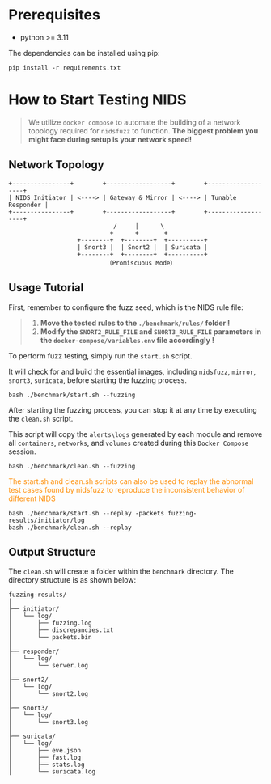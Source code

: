 
# Prerequisites

* python >= 3.11

The dependencies can be installed using pip:
```shell
pip install -r requirements.txt
```

# How to Start Testing NIDS

> We utilize `docker compose` to automate the building of a network topology required for `nidsfuzz` to function. 
> **The biggest problem you might face during setup is your network speed!**

## Network Topology
```text
+----------------+        +------------------+        +-------------------+
| NIDS Initiator | <----> | Gateway & Mirror | <----> | Tunable Responder |
+----------------+        +------------------+        +-------------------+
                             /     |      \ 
                            +      +       +
                   +--------+  +--------+  +----------+  
                   | Snort3 |  | Snort2 |  | Suricata | 
                   +--------+  +--------+  +----------+
                           （Promiscuous Mode）
```

## Usage Tutorial

First, remember to configure the fuzz seed, which is the NIDS rule file:

> 1. **Move the tested rules to the `./benchmark/rules/` folder !**
> 2. **Modify the `SNORT2_RULE_FILE` and `SNORT3_RULE_FILE` parameters in the `docker-compose/variables.env` file accordingly !**

To perform fuzz testing, simply run the `start.sh` script. 

It will check for and build the essential images, including `nidsfuzz`, `mirror`, `snort3`, `suricata`, before starting the fuzzing process.

```shell
bash ./benchmark/start.sh --fuzzing
```

After starting the fuzzing process, you can stop it at any time by executing the `clean.sh` script. 

This script will copy the `alerts\logs` generated by each module and remove all `containers`, `networks`, and `volumes` created during this `Docker Compose` session.

```shell
bash ./benchmark/clean.sh --fuzzing
```

<span style="color: #FF8C00; "> The start.sh and clean.sh scripts can also be used to replay the abnormal test cases found by nidsfuzz to reproduce the inconsistent behavior of different NIDS</span>

```shell
bash ./benchmark/start.sh --replay -packets fuzzing-results/initiator/log
bash ./benchmark/clean.sh --replay
```


## Output Structure
The `clean.sh` will create a folder within the `benchmark` directory. The directory structure is as shown below:
```text
fuzzing-results/
│
├── initiator/
│   └── log/
│       ├── fuzzing.log
│       ├── discrepancies.txt
│       └── packets.bin
│
├── responder/
│   └── log/
│       └── server.log
│ 
├── snort2/
│   └── log/
│       └── snort2.log
│
├── snort3/
│   └── log/
│       └── snort3.log
│
├── suricata/
│   └── log/
│       ├── eve.json
│       ├── fast.log
│       ├── stats.log
│       └── suricata.log
```
